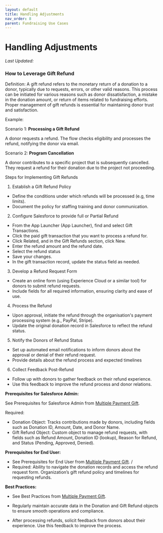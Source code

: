 ```yaml
---
layout: default
title: Handling Adjustments
nav_order: 8
parent: Fundraising Use Cases
---
```


# Handling Adjustments
*Last Updated:*

### How to Leverage Gift Refund

Definition:  A gift refund refers to the monetary return of a donation to a donor, typically due to requests, errors, or other valid reasons. This process can be initiated for various reasons such as donor dissatisfaction, a mistake in the donation amount, or return of items related to fundraising efforts. Proper management of gift refunds is essential for maintaining donor trust and satisfaction.

Example: 

Scenario 1: **Processing a Gift Refund**

A donor requests a refund. The flow checks eligibility and processes the refund, notifying the donor via email.

Scenario 2: **Program Cancellation**

A donor contributes to a specific project that is subsequently cancelled. They request a refund for their donation due to the project not proceeding.

Steps for Implementing Gift Refunds

1. Establish a Gift Refund Policy
* Define the conditions under which refunds will be processed (e.g, time limits).
* Document the policy for staffing training and donor communication.
2. Configure Salesforce to provide full or Partial Refund
* From the App Launcher (App Launcher), find and select Gift Transactions.
* Click the paid gift transaction that you want to process a refund for.
* Click Related, and in the Gift Refunds section, click New.
* Enter the refund amount and the refund date.
* Select the refund status
* Save your changes.
* In the gift transaction record, update the status field as needed.
3. Develop a Refund Request Form
* Create an online form (using Experience Cloud or a similar tool) for donors to submit refund requests.
* Include fields for all required information, ensuring clarity and ease of use.
4. Process the Refund
* Upon approval, initiate the refund through the organisation's payment processing system (e.g., PayPal, Stripe).
* Update the original donation record in Salesforce to reflect the refund status.
5. Notify the Donors of Refund Status
* Set up automated email notifications to inform donors about the approval or denial of their refund request.
* Provide details about the refund process and expected timelines
6. Collect Feedback Post-Refund
* Follow up with donors to gather feedback on their refund experience.
* Use this feedback to improve the refund process and donor relations. 

**Prerequisites for Salesforce Admin:**

See Prerequisites for Salesforce Admin from [Multiple Payment Gift](use-cases-multiple-payment-gift.md).

Required:

*  Donation Object: Tracks contributions made by donors, including fields such as Donation ID, Amount, Date, and Donor Name.
* Gift Refund Object: Custom object to manage refund requests, with fields such as Refund Amount, Donation ID (lookup), Reason for Refund, and Status (Pending, Approved, Denied).


**Prerequisites for End User:**

* See Prerequisites for End User from [Multiple Payment Gift](use-cases-multiple-payment-gift.md).
/
* Required: Ability to navigate the donation records and access the refund request form. Organization’s gift refund policy and timelines for requesting refunds. 

**Best Practices:**

* See Best Practices from [Multiple Payment Gift](use-cases-multiple-payment-gift.md).

* Regularly maintain accurate data in the Donation and Gift Refund objects to ensure smooth operations and compliance.
* After processing refunds, solicit feedback from donors about their experience. Use this feedback to improve the process.
